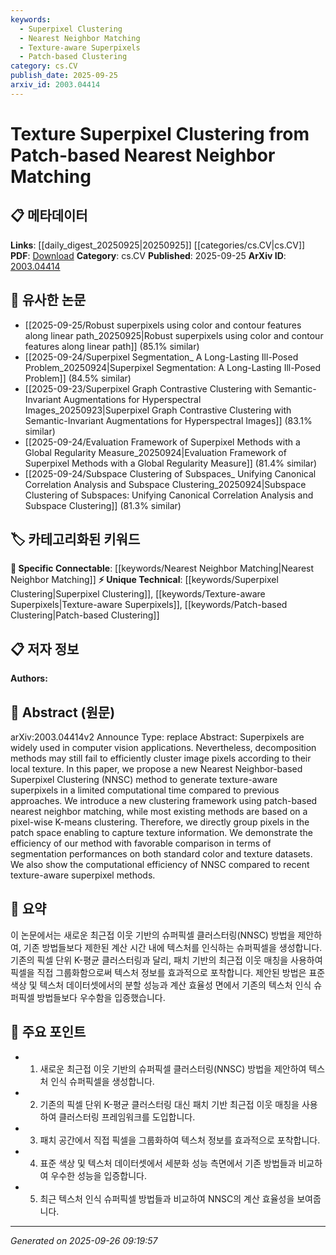 ```yaml
---
keywords:
  - Superpixel Clustering
  - Nearest Neighbor Matching
  - Texture-aware Superpixels
  - Patch-based Clustering
category: cs.CV
publish_date: 2025-09-25
arxiv_id: 2003.04414
---
```


<!-- KEYWORD_LINKING_METADATA:
{
  "processed_timestamp": "2025-09-26T09:19:57.180784",
  "vocabulary_version": "1.0",
  "selected_keywords": [
    "Superpixel Clustering",
    "Nearest Neighbor Matching",
    "Texture-aware Superpixels",
    "Patch-based Clustering"
  ],
  "rejected_keywords": [],
  "similarity_scores": {
    "Superpixel Clustering": 0.78,
    "Nearest Neighbor Matching": 0.72,
    "Texture-aware Superpixels": 0.77,
    "Patch-based Clustering": 0.75
  },
  "extraction_method": "AI_prompt_based",
  "budget_applied": true,
  "candidates_json": {
    "candidates": [
      {
        "surface": "Superpixel Clustering",
        "canonical": "Superpixel Clustering",
        "aliases": [
          "Superpixel Segmentation"
        ],
        "category": "unique_technical",
        "rationale": "This term is central to the paper's contribution and offers a unique approach to clustering in computer vision.",
        "novelty_score": 0.75,
        "connectivity_score": 0.65,
        "specificity_score": 0.8,
        "link_intent_score": 0.78
      },
      {
        "surface": "Nearest Neighbor Matching",
        "canonical": "Nearest Neighbor Matching",
        "aliases": [
          "NN Matching"
        ],
        "category": "specific_connectable",
        "rationale": "This technique is a key part of the proposed method and connects well with other nearest neighbor-based approaches.",
        "novelty_score": 0.6,
        "connectivity_score": 0.7,
        "specificity_score": 0.75,
        "link_intent_score": 0.72
      },
      {
        "surface": "Texture-aware Superpixels",
        "canonical": "Texture-aware Superpixels",
        "aliases": [
          "Texture Superpixels"
        ],
        "category": "unique_technical",
        "rationale": "This is a specific innovation in the paper that enhances traditional superpixel methods by incorporating texture information.",
        "novelty_score": 0.8,
        "connectivity_score": 0.6,
        "specificity_score": 0.85,
        "link_intent_score": 0.77
      },
      {
        "surface": "Patch-based Clustering",
        "canonical": "Patch-based Clustering",
        "aliases": [
          "Patch Clustering"
        ],
        "category": "unique_technical",
        "rationale": "The method's novelty lies in using patches instead of individual pixels, which is a significant shift in approach.",
        "novelty_score": 0.7,
        "connectivity_score": 0.68,
        "specificity_score": 0.78,
        "link_intent_score": 0.75
      }
    ],
    "ban_list_suggestions": [
      "Method",
      "Performance",
      "Efficiency"
    ]
  },
  "decisions": [
    {
      "candidate_surface": "Superpixel Clustering",
      "resolved_canonical": "Superpixel Clustering",
      "decision": "linked",
      "scores": {
        "novelty": 0.75,
        "connectivity": 0.65,
        "specificity": 0.8,
        "link_intent": 0.78
      }
    },
    {
      "candidate_surface": "Nearest Neighbor Matching",
      "resolved_canonical": "Nearest Neighbor Matching",
      "decision": "linked",
      "scores": {
        "novelty": 0.6,
        "connectivity": 0.7,
        "specificity": 0.75,
        "link_intent": 0.72
      }
    },
    {
      "candidate_surface": "Texture-aware Superpixels",
      "resolved_canonical": "Texture-aware Superpixels",
      "decision": "linked",
      "scores": {
        "novelty": 0.8,
        "connectivity": 0.6,
        "specificity": 0.85,
        "link_intent": 0.77
      }
    },
    {
      "candidate_surface": "Patch-based Clustering",
      "resolved_canonical": "Patch-based Clustering",
      "decision": "linked",
      "scores": {
        "novelty": 0.7,
        "connectivity": 0.68,
        "specificity": 0.78,
        "link_intent": 0.75
      }
    }
  ]
}
-->

# Texture Superpixel Clustering from Patch-based Nearest Neighbor Matching

## 📋 메타데이터

**Links**: [[daily_digest_20250925|20250925]] [[categories/cs.CV|cs.CV]]
**PDF**: [Download](https://arxiv.org/pdf/2003.04414.pdf)
**Category**: cs.CV
**Published**: 2025-09-25
**ArXiv ID**: [2003.04414](https://arxiv.org/abs/2003.04414)

## 🔗 유사한 논문
- [[2025-09-25/Robust superpixels using color and contour features along linear path_20250925|Robust superpixels using color and contour features along linear path]] (85.1% similar)
- [[2025-09-24/Superpixel Segmentation_ A Long-Lasting Ill-Posed Problem_20250924|Superpixel Segmentation: A Long-Lasting Ill-Posed Problem]] (84.5% similar)
- [[2025-09-23/Superpixel Graph Contrastive Clustering with Semantic-Invariant Augmentations for Hyperspectral Images_20250923|Superpixel Graph Contrastive Clustering with Semantic-Invariant Augmentations for Hyperspectral Images]] (83.1% similar)
- [[2025-09-24/Evaluation Framework of Superpixel Methods with a Global Regularity Measure_20250924|Evaluation Framework of Superpixel Methods with a Global Regularity Measure]] (81.4% similar)
- [[2025-09-24/Subspace Clustering of Subspaces_ Unifying Canonical Correlation Analysis and Subspace Clustering_20250924|Subspace Clustering of Subspaces: Unifying Canonical Correlation Analysis and Subspace Clustering]] (81.3% similar)

## 🏷️ 카테고리화된 키워드
**🔗 Specific Connectable**: [[keywords/Nearest Neighbor Matching|Nearest Neighbor Matching]]
**⚡ Unique Technical**: [[keywords/Superpixel Clustering|Superpixel Clustering]], [[keywords/Texture-aware Superpixels|Texture-aware Superpixels]], [[keywords/Patch-based Clustering|Patch-based Clustering]]

## 📋 저자 정보

**Authors:** 

## 📄 Abstract (원문)

arXiv:2003.04414v2 Announce Type: replace 
Abstract: Superpixels are widely used in computer vision applications. Nevertheless, decomposition methods may still fail to efficiently cluster image pixels according to their local texture. In this paper, we propose a new Nearest Neighbor-based Superpixel Clustering (NNSC) method to generate texture-aware superpixels in a limited computational time compared to previous approaches. We introduce a new clustering framework using patch-based nearest neighbor matching, while most existing methods are based on a pixel-wise K-means clustering. Therefore, we directly group pixels in the patch space enabling to capture texture information. We demonstrate the efficiency of our method with favorable comparison in terms of segmentation performances on both standard color and texture datasets. We also show the computational efficiency of NNSC compared to recent texture-aware superpixel methods.

## 📝 요약

이 논문에서는 새로운 최근접 이웃 기반의 슈퍼픽셀 클러스터링(NNSC) 방법을 제안하여, 기존 방법들보다 제한된 계산 시간 내에 텍스처를 인식하는 슈퍼픽셀을 생성합니다. 기존의 픽셀 단위 K-평균 클러스터링과 달리, 패치 기반의 최근접 이웃 매칭을 사용하여 픽셀을 직접 그룹화함으로써 텍스처 정보를 효과적으로 포착합니다. 제안된 방법은 표준 색상 및 텍스처 데이터셋에서의 분할 성능과 계산 효율성 면에서 기존의 텍스처 인식 슈퍼픽셀 방법들보다 우수함을 입증했습니다.

## 🎯 주요 포인트

- 1. 새로운 최근접 이웃 기반의 슈퍼픽셀 클러스터링(NNSC) 방법을 제안하여 텍스처 인식 슈퍼픽셀을 생성합니다.
- 2. 기존의 픽셀 단위 K-평균 클러스터링 대신 패치 기반 최근접 이웃 매칭을 사용하여 클러스터링 프레임워크를 도입합니다.
- 3. 패치 공간에서 직접 픽셀을 그룹화하여 텍스처 정보를 효과적으로 포착합니다.
- 4. 표준 색상 및 텍스처 데이터셋에서 세분화 성능 측면에서 기존 방법들과 비교하여 우수한 성능을 입증합니다.
- 5. 최근 텍스처 인식 슈퍼픽셀 방법들과 비교하여 NNSC의 계산 효율성을 보여줍니다.


---

*Generated on 2025-09-26 09:19:57*
